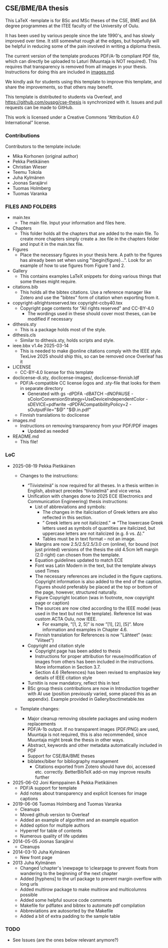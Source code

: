## CSE/BME/BA thesis

This LaTeX -template is for BSc and MSc theses of the CSE, BME and BA degree
programmes at the ITEE faculty of the University of Oulu.

It has been used by various people since the late 1990's, and has
slowly improved over time. It  still somewhat rough at the edges,
but hopefully will be helpful in reducing some of the pain involved in
writing a diploma thesis.

The current version of the template produces PDF/A-1b compliant PDF file,
which can directly be uploaded to Laturi (Muuntaja is NOT required).
This requires that transparency is removed from all images in your thesis.
Instructions for doing this are included in [images.md](images.md).

We kindly ask for students using this template to improve this template,
and share the improvements, so that others may benefit.

This template is distributed to students via Overleaf, and
https://github.com/ouspg/cse-thesis is synchronized with it. Issues
and pull requests can be made to GitHub.

This work is licensed under a Creative Commons “Attribution 4.0
International” license.

### Contributions

Contributors to the template include:

 * Mika Korhonen (original author)
 * Pekka Pietikäinen
 * Christian Wieser
 * Teemu Tokola
 * Juha Kylmänen
 * Joonas Sarajärvi
 * Tuomas Holmberg
 * Tuomas Varanka

### FILES AND FOLDERS
 * main.tex
   * The main file. Input your information and files here.
 * Chapters
   * This folder holds all the chapters that are added to the main file. To create more chapters simply create a .tex file in the chapters folder and input it in the main.tex file.
 * Figures
   * Place the necessary figures in your thesis here. A path to the figures has already been set when using "\begin{figure}...". Look for an example of how to use figures from Figure 1 and 2.
 * Gallery
   * This contains examples LaTeX snippets for doing various things that some theses might require. 
 * citations.bib
   * This holds all the bibtex citations. Use a reference manager like Zotero and use the "bibtex" form of citation when exporting from it.
 * copyright-allrightsreserved.tex copyright-ccby40.tex
   * Copyright page contents for "All rights reserved" and CC-BY-4.0
     * The wordings used in these should cover most theses, can be modified if necessary
 * dithesis.sty
   * This is a package holds most of the style.
 * dithesis.cls
   * Similar to dithesis.sty, holds scripts and style.
 * ieee.bbx v1.4e 2025-03-14
   * This is needed to make @online citations comply with the IEEE style. TexLive 2025 should ship this, so can be removed once Overleaf has it
 * LICENSE
   * CC-BY-4.0 license for this template
 * doclicense-di.sty, doclicense-images/, doclicense-finnish.ldf
   * PDF/A-compatible CC license logos and .sty-file that looks for them in separate directory
     * Generated with gs -dPDFA -dBATCH -dNOPAUSE -sColorConversionStrategy=UseDeviceIndependentColor -sDEVICE=pdfwrite -dPDFACompatibilityPolicy=2 -sOutputFile="$@" "$@.in.pdf"
   * Finnish translations to doclicense
 * images.md
   * Instructions on removing transparency from your PDF/PDF images
     * Updated as needed
 * README.md
   * This file!

### LoC
  * 2025-08-19 Pekka Pietikäinen
    * Changes to the instructions:
      * “Tiivistelmä” is now required for all theses. In a thesis written in English, abstract precedes “tiivistelmä” and vice versa.
      * Unification with changes done to 2025 ECE (Electronics and Communication Engineering) thesis instructions:
        * List of abbreviations and symbols:
          * The changes in the italicisation of Greek letters are also reflected in this section.
          * ” Greek letters are not italicized.” => ”The lowercase Greek letters used as symbols of quantities are italicized, but uppercase letters are not italicized (e.g. δ vs. Δ).”
          * Tables must be in text format – not an image.
        * Margins are now 2.5/2.5/2.5/3.0 cm (online), for bound (not just printed) versions of the thesis the old 4.5cm left margin (2.0 right) can chosen from the template.
        * Equation guidelines updated to match ECE
        * Font was Latin Modern in the text, but the template always used Times
        * The necessary references are included in the figure captions. Copyright information is also added to the end of the caption. Figures should preferably be placed at the top or bottom of the page, however, structured naturally.
        * Figure Copyright location (was in footnote, now copyright page or caption)
        * The sources are now cited according to the IEEE model (was used in the text but not the template). Reference list was custom ACTA Oulu, now IEEE.
          * For example, ”[1, 2, 5]” is now ”[1], [2], [5]”. More information and examples in Chapter 4.6.
        * Finnish translation for References is now "Lähteet" (was: "Viiteet")
      * Copyright and citation style
        * Copyright page has been added to thesis
        * Instructions for proper attribution for reuse/modification of images from others has been included in the instructions. More information in Section 3.7.
        * Section 4.6 (References) has been revised to emphasize key details of IEEE citation style
      * Turnitin is now mandatory, reflect this in text
      * BSc group thesis contributions are now in Introduction together with AI use (position previously varied, some placed this as an appendix). Example provided in Gallery/bsctimetable.tex
 
    * Template changes:
      * Major cleanup removing obsolete packages and using modern replacements
      * PDF/A-1b output. If no transparent images (PDF/PNG) are used, Muuntaja is not required, this is also recommended, since Muuntaja might break the thesis in other ways.
      * Abstract, keywords and other metadata automatically included in PDF
      * Support for CSE/BA/BME theses
      * biblatex/biber for bibliography management
        * Citations exported from Zotero should have doi, accessed etc. correctly. BetterBibTeX add-on may improve results further
 * 2025-06-02 Joni Kemppainen & Pekka Pietikäinen
   * PDF/A support for template
   * Add notes about transparency and explicit licenses for image captions
 * 2019-06-06 Tuomas Holmberg and Tuomas Varanka
   * Cleanups 
   * Moved github version to Overleaf
   * Added an example of algorithm and an example equation
   * Added option for multiple authors
   * Hyperref for table of contents
   * Numerous quality of life updates
 * 2014-05-05 Joonas Sarajärvi
   * Cleanups
 * 2014-03-10 Juha Kylmänen
   * New front page 
 * 2013 Juha Kylmänen
   * Changed \chapter's \newpage to \clearpage to prevent floats from wandering to the beginning of the next chapter
   * Added [hyphens] to the url package to prevent margin overflow with long urls
   * Added multirow package to make multirow and multicolumns possible
   * Added some helpful source code comments
   * Makefile for pdflatex and bibtex to automate pdf compilation
   * Abbreviations are autosorted by the Makefile
   * Added a bit of extra padding to the sample table

### TODO   
 * See Issues (are the ones below relevant anymore?)

